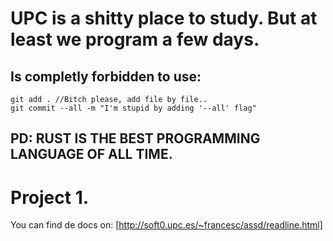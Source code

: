 # UPC is a shitty place to study. But at least we program a few days.

## **Is completly forbidden to use:**
```
git add . //Bitch please, add file by file..
git commit --all -m "I'm stupid by adding '--all' flag"
```

## **PD: RUST IS THE BEST PROGRAMMING LANGUAGE OF ALL TIME.**


# Project 1.

You can find de docs on: [http://soft0.upc.es/~francesc/assd/readline.html]
